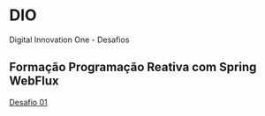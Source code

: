 # DIO
Digital Innovation One - Desafios

## Formação Programação Reativa com Spring WebFlux <br>
[Desafio 01](https://github.com/carloscazelattojr/DIO/tree/main/desafio-reactor-springflux)
